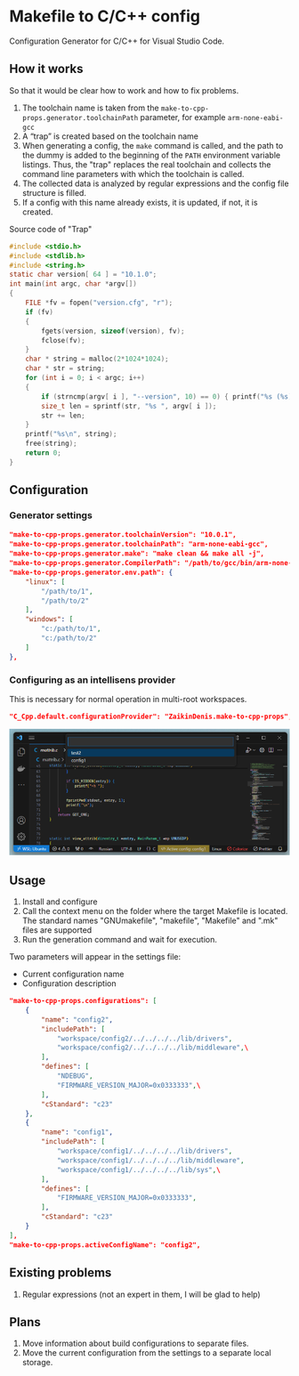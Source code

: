 # Makefile to C/C++ config

Configuration Generator for C/C++ for Visual Studio Code.

## How it works

So that it would be clear how to work and how to fix problems.

1. The toolchain name is taken from the `make-to-cpp-props.generator.toolchainPath` parameter, for example `arm-none-eabi-gcc`
2. A “trap” is created based on the toolchain name
3. When generating a config, the `make` command is called, and the path to the dummy is added to the beginning of the `PATH` environment variable listings. Thus, the "trap" replaces the real toolchain and collects the command line parameters with which the toolchain is called.
4. The collected data is analyzed by regular expressions and the config file structure is filled.
5. If a config with this name already exists, it is updated, if not, it is created.

Source code of "Trap"

```c
#include <stdio.h>
#include <stdlib.h>
#include <string.h>
static char version[ 64 ] = "10.1.0";
int main(int argc, char *argv[])
{
    FILE *fv = fopen("version.cfg", "r");
    if (fv)
    {
        fgets(version, sizeof(version), fv);
        fclose(fv);
    }
    char * string = malloc(2*1024*1024);
    char * str = string;
    for (int i = 0; i < argc; i++)
    {
        if (strncmp(argv[ i ], "--version", 10) == 0) { printf("%s (%s) %s\n", argv[ 0 ], version, version); }
        size_t len = sprintf(str, "%s ", argv[ i ]);
        str += len;
    }
    printf("%s\n", string);
    free(string);
    return 0;
}
```


## Configuration

### Generator settings

```json
"make-to-cpp-props.generator.toolchainVersion": "10.0.1",
"make-to-cpp-props.generator.toolchainPath": "arm-none-eabi-gcc",
"make-to-cpp-props.generator.make": "make clean && make all -j",
"make-to-cpp-props.generator.CompilerPath": "/path/to/gcc/bin/arm-none-eabi-gcc",
"make-to-cpp-props.generator.env.path": {
    "linux": [
        "/path/to/1",
        "/path/to/2"
    ],
    "windows": [
        "c:/path/to/1",
        "c:/path/to/2"
    ]
},
```

### Configuring as an intellisens provider

This is necessary for normal operation in multi-root workspaces.

```json
"C_Cpp.default.configurationProvider": "ZaikinDenis.make-to-cpp-props",
```

![config selector](assets/config-selector.png)

## Usage

1. Install and configure
2. Call the context menu on the folder where the target Makefile is located. The standard names "GNUmakefile", "makefile", "Makefile" and ".mk" files are supported
3. Run the generation command and wait for execution.

Two parameters will appear in the settings file:
* Current configuration name
* Configuration description

```json
"make-to-cpp-props.configurations": [
    {
        "name": "config2",
        "includePath": [
            "workspace/config2/../../../../lib/drivers",
            "workspace/config2/../../../../lib/middleware",\
        ],
        "defines": [
            "NDEBUG",
            "FIRMWARE_VERSION_MAJOR=0x0333333",\
        ],
        "cStandard": "c23"
    },
    {
        "name": "config1",
        "includePath": [
            "workspace/config1/../../../../lib/drivers",
            "workspace/config1/../../../../lib/middleware",
            "workspace/config1/../../../../lib/sys",\
        ],
        "defines": [
            "FIRMWARE_VERSION_MAJOR=0x0333333",
        ],
        "cStandard": "c23"
    }
],
"make-to-cpp-props.activeConfigName": "config2",
```

## Existing problems

1. Regular expressions (not an expert in them, I will be glad to help)

## Plans

1. Move information about build configurations to separate files.
2. Move the current configuration from the settings to a separate local storage.
